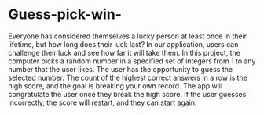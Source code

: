 # Guess-pick-win-
Everyone has considered themselves a lucky person at least once in their lifetime, but how long does their luck last? In our application, users can challenge their luck and see how far it will take them. In this project, the computer picks a random number in a specified set of integers from 1 to any number that the user likes. The user has the opportunity to guess the selected number. The count of the highest correct answers in a row is the high score, and the goal is breaking your own record. The app will congratulate the user once they break the high score. If the user guesses incorrectly, the score will restart, and they can start again.
